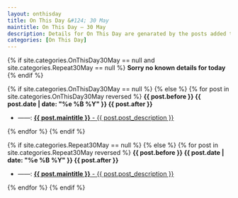 ```yaml
---
layout: onthisday
title: On This Day &#124; 30 May
maintitle: On This Day — 30 May
description: Details for On This Day are genarated by the posts added to the website so the content is subject to changes/updates over time.
categories: [On This Day]
---
```


{% if site.categories.OnThisDay30May == null and site.categories.Repeat30May == null %}
<strong>Sorry no known details for today</strong>
{% endif %}

{% if site.categories.OnThisDay30May == null %}
{% else %}
{% for post in site.categories.OnThisDay30May reversed %}
<strong>{{ post.before }} {{ post.date | date: "%e %B %Y" }} {{ post.after }}</strong>
<ul>
<li> ——: <a href="{{ post.url }}"><strong>{{ post.maintitle }}</strong> - {{ post.post_description }}</a></li>
</ul>
{% endfor %}
{% endif %}

{% if site.categories.Repeat30May == null %}
{% else %}
{% for post in site.categories.Repeat30May reversed %}
<strong>{{ post.before }} {{ post.date | date: "%e %B %Y" }} {{ post.after }}</strong>
<ul>
<li> ——: <a href="{{ post.url }}"><strong>{{ post.maintitle }}</strong> - {{ post.post_description }}</a></li>
</ul>
{% endfor %}
{% endif %}

